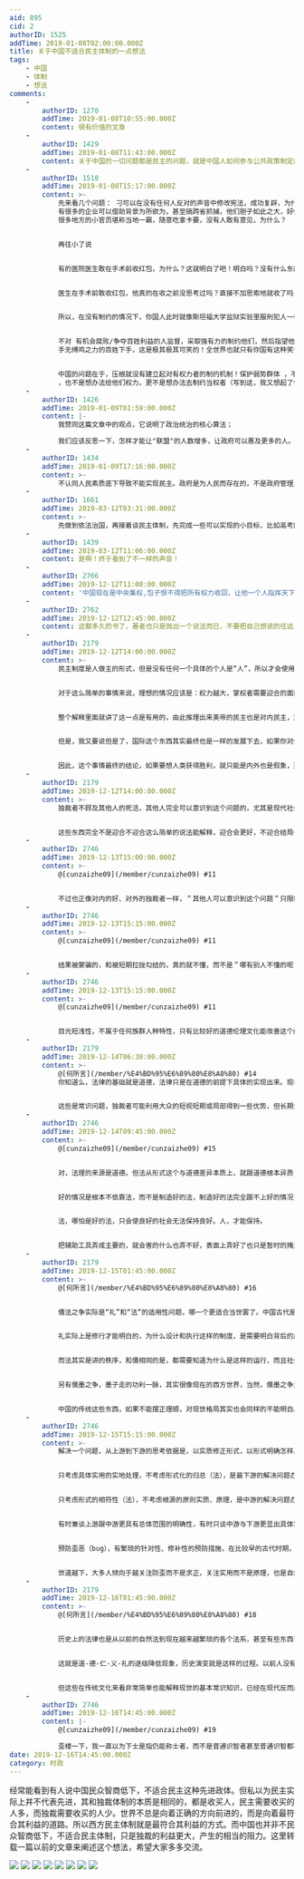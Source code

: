 ```yaml
---
aid: 895
cid: 2
authorID: 1525
addTime: 2019-01-08T02:00:00.000Z
title: 关于中国不适合民主体制的一点想法
tags:
    - 中国
    - 体制
    - 想法
comments:
    -
        authorID: 1270
        addTime: 2019-01-08T10:55:00.000Z
        content: 很有价值的文章
    -
        authorID: 1429
        addTime: 2019-01-08T11:43:00.000Z
        content: 关于中国的一切问题都是民主的问题，就是中国人如何参与公共政策制定的问题。如果有民主制度，就不会有现在这种畸形的高房价。
    -
        authorID: 1518
        addTime: 2019-01-08T15:17:00.000Z
        content: >-
            先来看几个问题： 刁可以在没有任何人反对的声音中修改宪法，成功复辟，为什么？
            有很多的企业可以借助背景为所欲为，甚至搞跨省抓捕，他们胆子如此之大，好像全国都是他们的地盘，为什么？
            很多地方的小官员堪称当地一霸，随意吃拿卡要，没有人敢有意见，为什么？


            再往小了说


            有的医院医生敢在手术前收红包，为什么？这就明白了吧！明白吗？没有什么东西制约他们，所以，在与他们的博弈中，你一定处于不利地位！在这种情况下，你就像斯坦福大学监狱实验里的“囚犯”一样，难道还能指望他们良性发现？说到这，我想起了一个笑话，建设法治社会。


            医生在手术前敢收红包，他真的在收之前没思考过吗？直接不加思索地就收了吗？不是的，首先现有的制度根本不能对他们有制约:即，违反成本极小。其次，在博弈中，你处于不利地位（弱势地位），因为你害怕他们（护工）对你不好，影响病的恢复！


            所以，在没有制约的情况下，你国人此时就像斯坦福大学监狱实验里服刑犯人一样。难道还能指望“狱警”对你们仁爱？这是可笑的。


            不对 有机会腐败/争夺百姓利益的人监督，采取强有力的制约他们，然后指望他们品德高尚，不会对
            手无缚鸡之力的百姓下手，这是极其极其可笑的！全世界也就只有你国有这种笑话！


            中国的问题在于，压根就没有建立起对有权力者的制约机制！保护弱势群体 ，不是想办法给予他们更多的说“不”的机会
            ，也不是想办法给他们权力，更不是想办法去制约当权者（写到这，我又想起了你国的一个笑话，对官员廉政教育，强调官德，呵呵，多么有力的制约），而是一边放任不管，自己不制约当权者更不允许外部监督（参考去年言论控制）。一边在漠视弱势群体（参考驱逐低端人口），仿佛用遮羞布把他们遮住他们就不存在了，然后就可以大言不惭地说我们建成了全面小康，你看看新闻联播里的景象多么美好，人民安居乐业！
    -
        authorID: 1426
        addTime: 2019-01-09T01:59:00.000Z
        content: |-
            我赞同这篇文章中的观点，它说明了政治统治的核心算法；

            我们应该反思一下，怎样才能让"联盟"的人数增多，让政府可以惠及更多的人。
    -
        authorID: 1434
        addTime: 2019-01-09T17:16:00.000Z
        content: >-
            不认同人民素质底下导致不能实现民主。政府是为人民而存在的，不是政府管理人民，无论政府官员文化素质多高，政府的决定必须服从人民，即使人民做出的选择是错误的（政府认为），实际上人民选择永远是对的，错的只会是政府。政府本身出自人民，如果质疑完全人民民主决定国家政策，就等于质疑自身的合法性。所以，任何时候政府都必须坚持全面民主。
    -
        authorID: 1661
        addTime: 2019-03-12T03:31:00.000Z
        content: >-
            先做到依法治国，再接着谈民主体制，先完成一些可以实现的小目标，比如高考同分同卷并取消所谓的自主招生的方式，成立影视游戏分级制度逐步宽松网络环境，取消广电总局及其不合理的禁令
    -
        authorID: 1439
        addTime: 2019-03-12T11:06:00.000Z
        content: 是啊！终于看到了不一样的声音！
    -
        authorID: 2766
        addTime: 2019-12-12T11:00:00.000Z
        content: '中国现在是中央集权,包子恨不得把所有权力收回，让他一个人指挥天下'
    -
        authorID: 2762
        addTime: 2019-12-12T12:45:00.000Z
        content: 这都多久的书了，著者也只是抛出一个说法而已，不要把自己想说的往这上面套，不得要领
    -
        authorID: 2179
        addTime: 2019-12-12T14:00:00.000Z
        content: >-
            民主制度是人做主的形式，但是没有任何一个具体的个人是“人”，所以才会使用选票选举等等形式来对有权的人进行制约。整个制度在形式上要实现，实际上就是要做到尽可能的“平等”。


            对于这么简单的事情来说，理想的情况应该是：权力越大，掌权者需要迎合的面就要越广。联盟什么的还是说法，例如联盟成员假如是议员，这议员也还是要让更多的人推举，而更多的人他们可以推举你也就可以废掉你，并不是简单的这一个议员就可以看成联盟成员，要看角色背后整个系统的决定范围大小。这是整个制度的核心问题，需要迎合的广度决定了发生的现象是什么。


            整个解释里面就讲了这一点是有用的，由此推理出来美帝的民主也是对内民主，对外却是一个独裁者，因为他不需要迎合对外。


            但是，我又要说但是了，国际这个东西其实最终也是一样的发展下去，如果你对外独裁，不需要对其他人负责（迎合），那么其他人就可能变坏，然后发展下去也有可能对自己也形成威胁。其实，共产国际就是搞的这个东西，以平等的名义联合其他弱国消灭你，一帮独裁者如果围殴一个民主总统，按照实力决定论，你这样搞下去是不见得必然能赢的。


            因此，这个事情最终的结论，如果要想人类获得胜利，就只能是内外也是假象，遵从表里如一的最古老的道德教条。一个人即便没有了制约，他也应该有着应该遵守的不可逾越的界限（更何况面临诱惑也要不动摇呢），这个界限在哲学家说是内心的定律，在圣人说是道德，其实是人早就已经被设定好的规则。
    -
        authorID: 2179
        addTime: 2019-12-12T14:00:00.000Z
        content: >-
            独裁者不顾及其他人的死活，其他人完全可以意识到这个问题的，尤其是现代社会，大家都是协作共存的生存方式，独裁者干的事，哪有别人不懂的呢，因此后面发展下去也就会逐渐组织起来解决自己的生存危机，不解决你就自己死了。这就是独裁者为什么最终下场都会很惨的原因，因为别人也是拼死要杀出来的。


            这些东西完全不是迎合不迎合这么简单的说法能解释，迎合会更好，不迎合结局也是这样。
    -
        authorID: 2746
        addTime: 2019-12-13T15:00:00.000Z
        content: >-
            @[cunzaizhe09](/member/cunzaizhe09) #11


            不过也正像对内的好、对外的独裁者一样，＂其他人可以意识到这个问题＂只限制在有限的群体里，而大多数不管不问。国家疆界这个形式拦不住人的自私成群的边界比国家还小，在还算不错的国家内也不按一个国家来彼此良性公识，小群体看不见外围人受害，直到切身利益动摇才发现＂对某群体好＂伪装之下其实真的是害，是坏，而不是敌特谣传，之前反而会相信是污蔑栽赃，或者相信问题不大不用管
    -
        authorID: 2746
        addTime: 2019-12-13T15:15:00.000Z
        content: >-
            @[cunzaizhe09](/member/cunzaizhe09) #11


            结果被蒙骗的，和被短期拉拢勾结的，真的就不懂，而不是＂哪有别人不懂的呢＂。这属于人性，或者说民众性的本质，不属于任何族群人种特性，只有比较好的道德伦理文化能改善这个问题。
    -
        authorID: 2746
        addTime: 2019-12-13T15:15:00.000Z
        content: >-
            @[cunzaizhe09](/member/cunzaizhe09) #11


            目光短浅性，不属于任何族群人种特性，只有比较好的道德伦理文化能改善这个问题。＂法律＂文化肯定没救，反而会害目光短浅的大多数越来越受法律蒙蔽，倚靠法律然后以为就什么都有了，都能维护了，而不知道是人本身在作用，人本身在维护或凌驾、破坏，必须要靠公识，靠道德之类的才能真的维护，而不是纸面上的防范措施，那么消极的东西，那么让民众不用深入了解背后的东西。
    -
        authorID: 2179
        addTime: 2019-12-14T06:30:00.000Z
        content: >-
            @[何所言](/member/%E4%BD%95%E6%89%80%E8%A8%80) #14
            你知道么，法律的基础就是道德，法律只是在道德的前提下具体的实现出来。现在社会把道德和法律当成两个东西，这是现代社会的问题，即便程序法的前提也得符合自然法的善恶正邪基本道德观念，而不可能是自己搞一个法就行了。


            这些是常识问题，独裁者可能利用大众的短视短期或局部得到一些优势，但长期全局来看，独裁者的做法都是失败或不能持续的。这是历史上所有国家以及朝代更替的原因所在，独裁者更为显著一点就是了，也就是更短命。
    -
        authorID: 2746
        addTime: 2019-12-14T09:45:00.000Z
        content: >-
            @[cunzaizhe09](/member/cunzaizhe09) #15


            对，法理的来源是道德。但法从形式这个与道德差异本质上，就跟道德根本异质，不仅仅在于法是否按照道德设计按照的好的问题。


            好的情况是根本不依靠法，而不是制造好的法，制造好的法完全跟不上好的情况，反而会破坏好的情况。这点从入门基础的儒法之争就能了解很多（前提是你读的进去而且不墙内的苏维埃的恶意翻译扭曲误导），更往上其实读道德经也可以读出来一些根本问题。韩非子那条道德经的延长线，能读出来道德经的来源，才会发现＂法＂的很多根本问题。


            法，哪怕是好的法，只会使良好的社会无法保持良好。人，才能保持。


            把辅助工具弄成主要的，就会害的什么也弄不好，表面上弄好了也只是暂时的掩盖式的弄好，坏在里面的话就等爆发了。
    -
        authorID: 2179
        addTime: 2019-12-15T01:45:00.000Z
        content: >-
            @[何所言](/member/%E4%BD%95%E6%89%80%E8%A8%80) #16


            儒法之争实际是“礼”和“法”的适用性问题，哪一个更适合当世罢了。中国古代是礼法同治，并不是只有儒或者只有法一方的主导。


            礼实际上是修行才能明白的，为什么设计和执行这样的制度，是需要明白背后的原理才能去做，而要做这些，其实就处在修行中了。因此，儒家讲善，就是人走向的方向，他就只能是善的，不善的话你就不能玩了。若搞出来的是坏人，这就整个修错了。


            而法其实是讲的秩序，和儒相同的是，都需要知道为什么是这样的运行，而且社会秩序既然要维护，必然要克制非人类反人类的东西，这就是要讲恶。荀子的性恶论很多人都误解了，误解成人就是恶的，其实他讲的是在普遍偏向恶的世俗环境中如何维护正义正道，也就是去恶修善。


            另有儒墨之争，墨子走的功利一脉，其实很像现在的西方世界，当然，儒墨之争为什么墨子也消亡或者转向其他地方去了，也是因为墨子的路功利这个层面仍然不适合于当时的人，西方人相对比较死板，他们反倒适合这路，功利后面走下去就是商业社会。不过，利益或者行业等等，最终仍然是要回到人这条路。


            中国的传统这些东西，如果不能摆正理顺，对现世格局其实也会同样的不能明白。
    -
        authorID: 2746
        addTime: 2019-12-15T15:15:00.000Z
        content: >-
            解决一个问题，从上游到下游的思考依据是，以实质修正形式，以形式明确怎样具体实用。


            只考虑具体实用的实地处理，不考虑形式化的归总（法），是最下游的解决问题办法。


            只考虑形式的相符性（法），不考虑根源的原则实质、原理，是中游的解决问题办法。


            有时兼谈上游跟中游更具有总体范围的明确性，有时只谈中游与下游更显出具体实用性，可以说是不同的作者考虑入手点不一致，不一定说明考虑方式有什么谁上谁下，除非光顾形式化与实用化而背离了源头的良好原则。


            预防歪恶（bug），有繁琐的针对性、修补性的预防措施，在比较早的古代时期，讲怎样简单的正身而不是怎样的防歪，是比较受欢迎的解法。误会荀子、接受度不高也可以看成是出于普遍注重的是＂怎样以求正＂。


            世道越下，大多人倾向于越关注防歪而不是求正，关注实用而不是原理，也是自然的。谈求正，甚至会被看成空谈，无意义，虚伪，也不奇怪。时代限制，社会环境限制使然。
    -
        authorID: 2179
        addTime: 2019-12-16T01:45:00.000Z
        content: >-
            @[何所言](/member/%E4%BD%95%E6%89%80%E8%A8%80) #18


            历史上的法律也是从以前的自然法到现在越来越繁琐的各个法系，甚至有些东西已经非专业无法明白了。


            这就是道-德-仁-义-礼的逐级降低现象，历史演变就是这样的过程。以前人没有这么复杂的繁琐的法律，现在人已经离不开繁琐复杂的法律了，原因就是人的德性已经不如前人。


            但这些在传统文化来看非常简单也能解释现世的基本常识知识，已经在现代反而成了被嘲笑的对象。于是，又自然而然符合了其中一条——下士若不笑不足以为道……
    -
        authorID: 2746
        addTime: 2019-12-16T14:45:00.000Z
        content: |-
            @[cunzaizhe09](/member/cunzaizhe09) #19

            歪楼一下，我一直以为下士是指仍能称士者，而不是普通识智者甚至普通识智都不如者。若是这么解读下士倒是真容易理解了。
date: 2019-12-16T14:45:00.000Z
category: 时政
---
```


经常能看到有人说中国民众智商低下，不适合民主这种先进政体。但私以为民主实际上并不代表先进，其和独裁体制的本质是相同的，都是收买人，民主需要收买的人多，而独裁需要收买的人少。世界不总是向着正确的方向前进的，而是向着最符合其利益的道路。所以西方民主体制就是最符合其利益的方式。而中国也并非不民众智商低下，不适合民主体制，只是独裁的利益更大，产生的相当的阻力。这里转载一篇以前的文章来阐述这个想法，希望大家多多交流。

![](https://i.loli.net/2019/01/08/5c3403310331c.png) ![](https://i.loli.net/2019/01/08/5c340337ecdda.png) ![](https://i.loli.net/2019/01/08/5c34033832ff5.png) ![](https://i.loli.net/2019/01/08/5c34033869834.png) ![](https://i.loli.net/2019/01/08/5c34033724ec6.png) ![](https://i.loli.net/2019/01/08/5c34033ac665d.png) ![](https://i.loli.net/2019/01/08/5c340338e6806.png) ![](https://i.loli.net/2019/01/08/5c34033a2b9dd.png)
